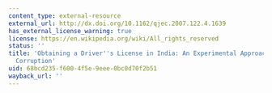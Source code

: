 ```yaml
---
content_type: external-resource
external_url: http://dx.doi.org/10.1162/qjec.2007.122.4.1639
has_external_license_warning: true
license: https://en.wikipedia.org/wiki/All_rights_reserved
status: ''
title: 'Obtaining a Driver''s License in India: An Experimental Approach to Studying
  Corruption'
uid: 68bcd235-f600-4f5e-9eee-0bc0d70f2b51
wayback_url: ''
---
```

